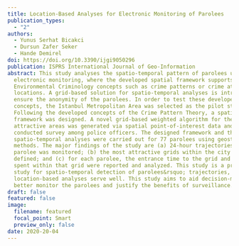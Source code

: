 ```yaml
---
title: Location-Based Analyses for Electronic Monitoring of Parolees
publication_types:
  - "2"
authors:
  - Yunus Serhat Bicakci
  - Dursun Zafer Seker
  - Hande Demirel
doi: https://doi.org/10.3390/ijgi9050296
publication: ISPRS International Journal of Geo-Information
abstract: This study analyses the spatio-temporal pattern of parolees using
  electronic monitoring, where the developed spatial framework supports the
  Environmental Criminology concepts such as crime patterns or crime attractive
  locations. A grid-based solution for spatio-temporal analyses is introduced to
  ensure the anonymity of the parolees. In order to test these developed
  concepts, the Istanbul Metropolitan Area was selected as the pilot study area.
  Following the developed concepts of the Crime Pattern Theory, a spatial
  framework was designed. A novel grid-based weighted algorithm for the most
  attractive areas was generated via spatial point-of-interest data and a
  conducted survey among police officers. The designed framework and the
  spatio-temporal analyses were carried out for 77 parolees using geostatistical
  methods. The major findings of the study are (a) 24-hour trajectories of each
  parolee was monitored; (b) the most attractive grids within the city were
  defined; and (c) for each parolee, the entrance time to the grid and the time
  spent within that grid were reported and analyzed. This study is a preliminary
  study for spatio-temporal detection of parolees&rsquo; trajectories, where
  location-based analyses serve well. This study aims to aid decision-makers to
  better monitor the parolees and justify the benefits of surveillance.
draft: false
featured: false
image:
  filename: featured
  focal_point: Smart
  preview_only: false
date: 2020-20-04
---
```

